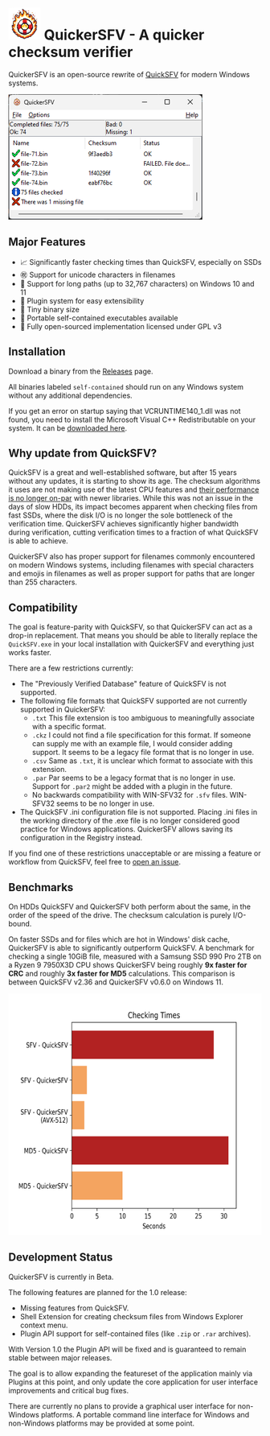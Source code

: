 ![Logo][1] QuickerSFV - A quicker checksum verifier
===================================================

QuickerSFV is an open-source rewrite of [QuickSFV](https://www.quicksfv.org/) for modern Windows systems.

![Screenshot][2]

Major Features
--------------
   - 📈 Significantly faster checking times than QuickSFV, especially on SSDs
   - ㊗️ Support for unicode characters in filenames
   - 🦒 Support for long paths (up to 32,767 characters) on Windows 10 and 11
   - 🔌 Plugin system for easy extensibility
   - 🐜 Tiny binary size
   - 🧳 Portable self-contained executables available
   - 📖 Fully open-sourced implementation licensed under GPL v3

Installation
------------
Download a binary from the [Releases](https://github.com/ComicSansMS/QuickerSFV/releases) page.

All binaries labeled `self-contained` should run on any Windows system without any additional dependencies.

If you get an error on startup saying that VCRUNTIME140_1.dll was not found, you need to install the Microsoft Visual C++ Redistributable on your system. It can be [downloaded here](https://learn.microsoft.com/en-us/cpp/windows/latest-supported-vc-redist?view=msvc-170#latest-microsoft-visual-c-redistributable-version).

Why update from QuickSFV?
-------------------------
QuickSFV is a great and well-established software, but after 15 years without any updates, it is starting to show its age.
The checksum algorithms it uses are not making use of the latest CPU features and [their performance is no longer on-par](#benchmarks) with newer libraries.
While this was not an issue in the days of slow HDDs, its impact becomes apparent when checking files from fast SSDs, where the disk I/O is no longer the sole bottleneck of the verification time.
QuickerSFV achieves significantly higher bandwidth during verification, cutting verification times to a fraction of what QuickSFV is able to achieve.

QuickerSFV also has proper support for filenames commonly encountered on modern Windows systems, including filenames with special characters and emojis in filenames as well as proper support for paths that are longer than 255 characters.

Compatibility
-------------
The goal is feature-parity with QuickSFV, so that QuickerSFV can act as a drop-in replacement. That means you should be able to literally replace the `QuickSFV.exe` in your local installation with QuickerSFV and everything just works faster.

There are a few restrictions currently:
   
   - The "Previously Verified Database" feature of QuickSFV is not supported.
   - The following file formats that QuickSFV supported are not currently supported in QuickerSFV:
       - `.txt` This file extension is too ambiguous to meaningfully associate with a specific format.
       - `.ckz` I could not find a file specification for this format. If someone can supply me with an example file, I would consider adding support. It seems to be a legacy file format that is no longer in use.
       - `.csv` Same as `.txt`, it is unclear which format to associate with this extension.
       - `.par` Par seems to be a legacy format that is no longer in use. Support for `.par2` might be added with a plugin in the future.
       - No backwards compatibility with WIN-SFV32 for `.sfv` files. WIN-SFV32 seems to be no longer in use.
   - The QuickSFV .ini configuration file is not supported. Placing .ini files in the working directory of the .exe file is no longer considered good practice for Windows applications. QuickerSFV allows saving its configuration in the Registry instead.

If you find one of these restrictions unacceptable or are missing a feature or workflow from QuickSFV, feel free to [open an issue](https://github.com/ComicSansMS/QuickerSFV/issues).

Benchmarks
----------
On HDDs QuickSFV and QuickerSFV both perform about the same, in the order of the speed of the drive. The checksum calculation is purely I/O-bound.

On faster SSDs and for files which are hot in Windows' disk cache, QuickerSFV is able to significantly outperform QuickSFV. A benchmark for checking a single 10GiB file, measured with a Samsung SSD 990 Pro 2TB on a Ryzen 9 7950X3D CPU shows QuickerSFV being roughly **9x faster for CRC** and roughly **3x faster for MD5** calculations. This comparison is between QuickSFV v2.36 and QuickerSFV v0.6.0 on Windows 11.

<img src="https://github.com/ComicSansMS/QuickerSFV/blob/main/.github/images/plot_bar.png" alt="Benchmark Bar Plot" width="640" height="480" />


Development Status
------------------

QuickerSFV is currently in Beta.

The following features are planned for the 1.0 release:
   
   - Missing features from QuickSFV.
   - Shell Extension for creating checksum files from Windows Explorer context menu.
   - Plugin API support for self-contained files (like `.zip` or `.rar` archives).

With Version 1.0 the Plugin API will be fixed and is guaranteed to remain stable between major releases.

The goal is to allow expanding the featureset of the application mainly via Plugins at this point, and only update the core application for user interface improvements and critical bug fixes.

There are currently no plans to provide a graphical user interface for non-Windows platforms. A portable command line interface for Windows and non-Windows platforms may be provided at some point.


  [1]: https://github.com/ComicSansMS/QuickerSFV/blob/main/.github/images/quicker_sfv_logo.png
  [2]: https://github.com/ComicSansMS/QuickerSFV/blob/main/.github/images/screenshot-01.png
